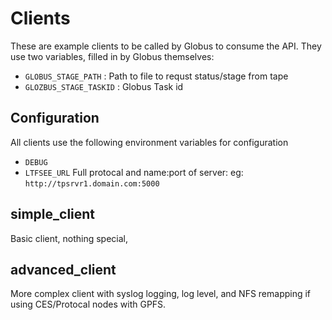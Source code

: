 # Clients

These are example clients to be called by Globus to consume the API.
They use two variables, filled in by Globus themselves:

* `GLOBUS_STAGE_PATH` : Path to file to requst status/stage from tape
* `GLOZBUS_STAGE_TASKID` :  Globus Task id

## Configuration

All clients use the following environment variables for configuration

* `DEBUG`
* `LTFSEE_URL` Full protocal and name:port of server: eg: `http://tpsrvr1.domain.com:5000`

## simple_client

Basic client, nothing special, 

## advanced_client

More complex client with syslog logging, log level, and NFS remapping if using CES/Protocal nodes with GPFS.
